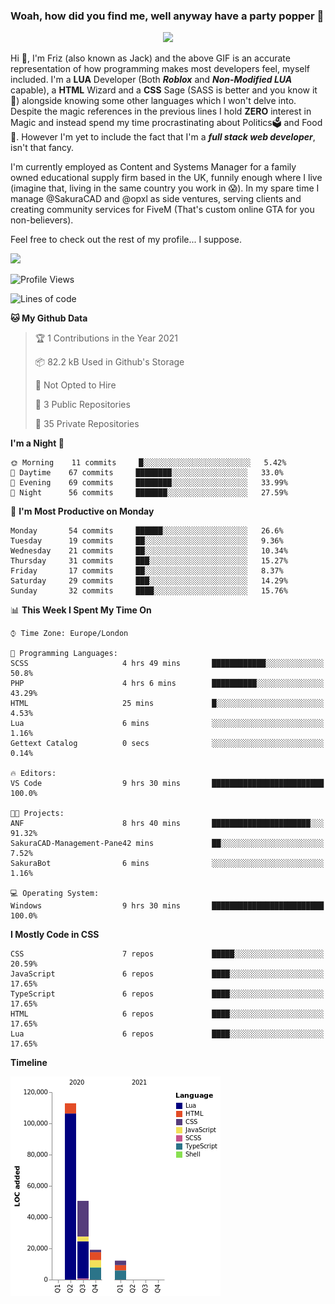 ### Woah, how did you find me, well anyway have a party popper 🎉

<p align="center">
  <img  src="https://66.media.tumblr.com/d2766024a15e8c140bf20f314664eed2/d1615166bf58615c-d8/s400x600/aabc473a64edc43599d5345fd1e9e792d66ecc48.gifv">
</p>

Hi :wave:, I'm Friz (also known as Jack) and the above GIF is an accurate representation of how programming makes most developers feel, myself included. I'm a **LUA** Developer (Both ***Roblox*** and ***Non-Modified LUA*** capable), a **HTML** Wizard and a **CSS** Sage (SASS is better and you know it :pray:) alongside knowing some other languages which I won't delve into. Despite the magic references in the previous lines I hold **ZERO** interest in Magic and instead spend my time procrastinating about Politics🗳️ and Food🍔. However I'm yet to include the fact that I'm a ***full stack web developer***, isn't that fancy.

I'm currently employed as Content and Systems Manager for a family owned educational supply firm based in the UK, funnily enough where I live (imagine that, living in the same country you work in 😱). In my spare time I manage @SakuraCAD and @opxl as side ventures, serving clients and creating community services for FiveM (That's custom online GTA for you non-believers).

Feel free to check out the rest of my profile... I suppose.

<a href="https://github.com/anuraghazra/github-readme-stats">
  <img  src="https://github-readme-stats.vercel.app/api?username=JackOPXL&count_private=true&show_icons=true&theme=tokyonight" />
</a>



<!--START_SECTION:waka-->
![Profile Views](http://img.shields.io/badge/Profile%20Views-2-blue)

![Lines of code](https://img.shields.io/badge/From%20Hello%20World%20I%27ve%20Written-194609%20lines%20of%20code-blue)

**🐱 My Github Data** 

> 🏆 1 Contributions in the Year 2021
 > 
> 📦 82.2 kB Used in Github's Storage 
 > 
> 🚫 Not Opted to Hire
 > 
> 📜 3 Public Repositories 
 > 
> 🔑 35 Private Repositories  
 > 
**I'm a Night 🦉** 

```text
🌞 Morning    11 commits     █░░░░░░░░░░░░░░░░░░░░░░░░   5.42% 
🌆 Daytime    67 commits     ████████░░░░░░░░░░░░░░░░░   33.0% 
🌃 Evening    69 commits     ████████░░░░░░░░░░░░░░░░░   33.99% 
🌙 Night      56 commits     ███████░░░░░░░░░░░░░░░░░░   27.59%

```
📅 **I'm Most Productive on Monday** 

```text
Monday       54 commits     ██████░░░░░░░░░░░░░░░░░░░   26.6% 
Tuesday      19 commits     ██░░░░░░░░░░░░░░░░░░░░░░░   9.36% 
Wednesday    21 commits     ██░░░░░░░░░░░░░░░░░░░░░░░   10.34% 
Thursday     31 commits     ███░░░░░░░░░░░░░░░░░░░░░░   15.27% 
Friday       17 commits     ██░░░░░░░░░░░░░░░░░░░░░░░   8.37% 
Saturday     29 commits     ███░░░░░░░░░░░░░░░░░░░░░░   14.29% 
Sunday       32 commits     ████░░░░░░░░░░░░░░░░░░░░░   15.76%

```


📊 **This Week I Spent My Time On** 

```text
⌚︎ Time Zone: Europe/London

💬 Programming Languages: 
SCSS                     4 hrs 49 mins       ████████████░░░░░░░░░░░░░   50.8% 
PHP                      4 hrs 6 mins        ██████████░░░░░░░░░░░░░░░   43.29% 
HTML                     25 mins             █░░░░░░░░░░░░░░░░░░░░░░░░   4.53% 
Lua                      6 mins              ░░░░░░░░░░░░░░░░░░░░░░░░░   1.16% 
Gettext Catalog          0 secs              ░░░░░░░░░░░░░░░░░░░░░░░░░   0.14%

🔥 Editors: 
VS Code                  9 hrs 30 mins       █████████████████████████   100.0%

🐱‍💻 Projects: 
ANF                      8 hrs 40 mins       ██████████████████████░░░   91.32% 
SakuraCAD-Management-Pane42 mins             ██░░░░░░░░░░░░░░░░░░░░░░░   7.52% 
SakuraBot                6 mins              ░░░░░░░░░░░░░░░░░░░░░░░░░   1.16%

💻 Operating System: 
Windows                  9 hrs 30 mins       █████████████████████████   100.0%

```

**I Mostly Code in CSS** 

```text
CSS                      7 repos             █████░░░░░░░░░░░░░░░░░░░░   20.59% 
JavaScript               6 repos             ████░░░░░░░░░░░░░░░░░░░░░   17.65% 
TypeScript               6 repos             ████░░░░░░░░░░░░░░░░░░░░░   17.65% 
HTML                     6 repos             ████░░░░░░░░░░░░░░░░░░░░░   17.65% 
Lua                      6 repos             ████░░░░░░░░░░░░░░░░░░░░░   17.65%

```


**Timeline**

![Chart not found](https://raw.githubusercontent.com/JackOPXL/JackOPXL/master/charts/bar_graph.png) 


<!--END_SECTION:waka-->

